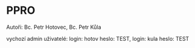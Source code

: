 # PPRO

Autoři:
 Bc. Petr Hotovec,
 Bc. Petr Kůla
 
vychozí admin uživatelé:
  login: hotov heslo: TEST,
  login: kula heslo: TEST
